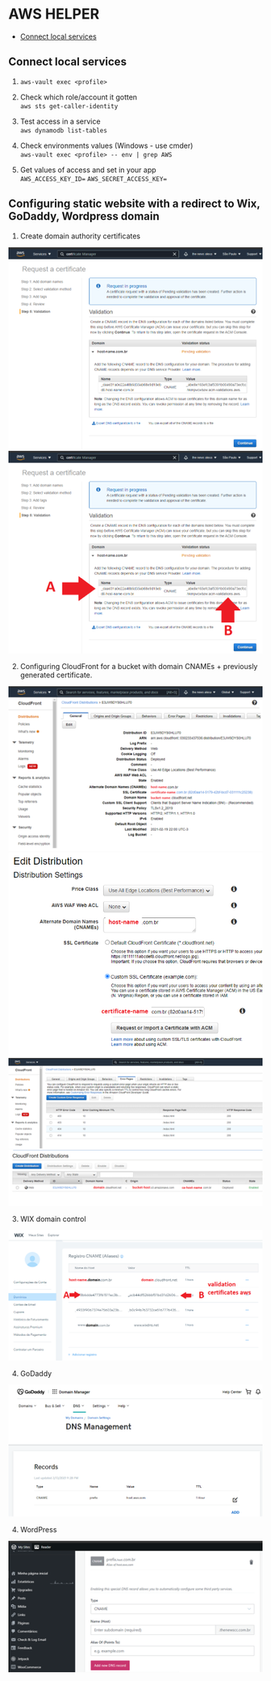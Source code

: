 
# AWS HELPER

 - [Connect local services](#connect-local-services)

## Connect local services
  
 1. `aws-vault exec <profile>`
 
 2. Check which role/account it gotten \
	`aws sts get-caller-identity`
	
 3. Test access in a service \
	`aws dynamodb list-tables`
	
 5. Check environments values (Windows - use cmder) \
	`aws-vault exec <profile> -- env | grep AWS`
	
 4. Get values of access and set in your app \
 	`AWS_ACCESS_KEY_ID=`
	`AWS_SECRET_ACCESS_KEY=`

## Configuring static website with a redirect to Wix, GoDaddy, Wordpress domain

 1. Create domain authority certificates

![step_1](https://github.com/matheusicaro/helpers/blob/master/aws/data/redirect%20another%20domain-1.png)
![step_2](https://github.com/matheusicaro/helpers/blob/master/aws/data/redirect%20another%20domain-2.png)

 2. Configuring CloudFront for a bucket with domain CNAMEs + previously generated certificate.
 
 ![step_3](https://github.com/matheusicaro/helpers/blob/master/aws/data/redirect%20another%20domain-3.png)
 ![step_4](https://github.com/matheusicaro/helpers/blob/master/aws/data/redirect%20another%20domain-4.png)
 ![step_5](https://github.com/matheusicaro/helpers/blob/master/aws/data/redirect%20another%20domain-5.png)
 ![step_6](https://github.com/matheusicaro/helpers/blob/master/aws/data/redirect%20another%20domain-6.png)

 3. WIX domain control

 ![step_7](https://github.com/matheusicaro/helpers/blob/master/aws/data/redirect%20another%20domain-7.png)

 4. GoDaddy

 ![step_8](https://github.com/matheusicaro/helpers/blob/master/aws/data/redirect%20another%20domain-8.png)

 4. WordPress

 ![step_9](https://github.com/matheusicaro/helpers/blob/master/aws/data/redirect%20another%20domain-9.png)
